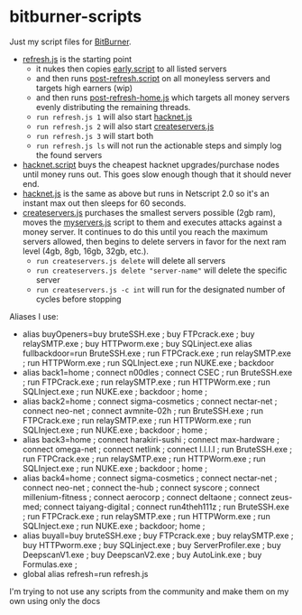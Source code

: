 # bitburner-scripts

Just my script files for [BitBurner](https://store.steampowered.com/app/1812820/Bitburner/).

- [refresh.js](/refresh.js) is the starting point
  - it nukes then copies [early.script](/early.script) to all listed servers
  - and then runs [post-refresh.script](/post-refresh.script) on all moneyless servers and targets high earners (wip)
  - and then runs [post-refresh-home.js](/post-refresh-home.js) which targets all money servers evenly distributing the remaining threads.
  - `run refresh.js 1` will also start [hacknet.js](/hacknet.js)
  - `run refresh.js 2` will also start [createservers.js](/createservers.js)
  - `run refresh.js 3` will start both
  - `run refresh.js ls` will not run the actionable steps and simply log the found servers
- [hacknet.script](/hacknet.script) buys the cheapest hacknet upgrades/purchase nodes until money runs out. This goes slow enough though that it should never end.
- [hacknet.js](/hacknet.js) is the same as above but runs in Netscript 2.0 so it's an instant max out then sleeps for 60 seconds.
- [createservers.js](/createservers.js) purchases the smallest servers possible (2gb ram), moves the [myservers.js](/myservers.js) script to them and executes attacks against a money server. It continues to do this until you reach the maximum servers allowed, then begins to delete servers in favor for the next ram level (4gb, 8gb, 16gb, 32gb, etc.).
  - `run createservers.js delete` will delete all servers
  - `run createservers.js delete "server-name"` will delete the specific server
  - `run createservers.js -c int` will run for the designated number of cycles before stopping

Aliases I use:

- alias buyOpeners=buy bruteSSH.exe ; buy FTPcrack.exe ; buy relaySMTP.exe ; buy HTTPworm.exe ; buy SQLinject.exe
alias fullbackdoor=run BruteSSH.exe ; run FTPCrack.exe ; run relaySMTP.exe ; run HTTPWorm.exe ; run SQLInject.exe ; run NUKE.exe ; backdoor
- alias back1=home ; connect n00dles ; connect CSEC ; run BruteSSH.exe ; run FTPCrack.exe ; run relaySMTP.exe ; run HTTPWorm.exe ; run SQLInject.exe ; run NUKE.exe ; backdoor ; home ;
- alias back2=home ; connect sigma-cosmetics ; connect nectar-net ; connect neo-net ; connect avmnite-02h ; run BruteSSH.exe ; run FTPCrack.exe ; run relaySMTP.exe ; run HTTPWorm.exe ; run SQLInject.exe ; run NUKE.exe ; backdoor ; home ;
- alias back3=home ; connect harakiri-sushi ; connect max-hardware ; connect omega-net ; connect netlink ; connect I.I.I.I ; run BruteSSH.exe ; run FTPCrack.exe ; run relaySMTP.exe ; run HTTPWorm.exe ; run SQLInject.exe ; run NUKE.exe ; backdoor ; home ;
- alias back4=home ; connect sigma-cosmetics ; connect nectar-net ; connect neo-net ; connect the-hub ; connect syscore ; connect millenium-fitness ; connect aerocorp ; connect deltaone ; connect zeus-med; connect taiyang-digital ; connect run4theh111z ; run BruteSSH.exe ; run FTPCrack.exe ; run relaySMTP.exe ; run HTTPWorm.exe ; run SQLInject.exe ; run NUKE.exe ; backdoor; home ;
- alias buyall=buy bruteSSH.exe ; buy FTPcrack.exe ; buy relaySMTP.exe ; buy HTTPworm.exe ; buy SQLinject.exe ; buy ServerProfiler.exe ; buy DeepscanV1.exe ; buy DeepscanV2.exe ; buy AutoLink.exe ; buy Formulas.exe ;
- global alias refresh=run refresh.js

I'm trying to not use any scripts from the community and make them on my own using only the docs
